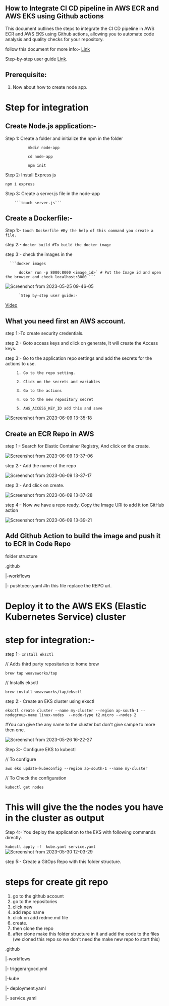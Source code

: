 ## How to Integrate CI CD pipeline in AWS ECR and AWS EKS using Github actions

This document outlines the steps to integrate the CI CD pipeline in AWS ECR and AWS EKS using Github actions, allowing you to automate code analysis and quality checks for your repository.

follow this document for more info:- [Link](https://towardsaws.com/containerize-node-js-a25b7e9a1e85)

Step-by-step user guide [Link](https://drive.google.com/file/d/15imowp0o8a4CiGpMJIIFTI2Mbvm60vRS/view?usp=sharing).

## Prerequisite:
 
 1. Now about how to create node app. 

# Step for integration

## Create Node.js application:- 

Step 1: Create a folder and initialize the npm in the folder
```
          mkdir node-app
          
          cd node-app
          
          npm init
```
Step 2: Install Express js

```npm i express```

Step 3: Create a server.js file in the node-app 
        
        ```touch server.js```
        
## Create a Dockerfile:-

Step 1:- ```touch Dockerfile #By the help of this command you create a file.```

step 2:- ```docker build #To build the docker image ```

step 3:- check the images in the
          
      ```docker images
          
          docker run -p 8000:8000 <image_id>` # Put the Image id and open the browser and check localhost:8000 ```
          
 ![Screenshot from 2023-05-25 09-46-05](https://github.com/gautam0101/Github-action/assets/101164301/39b86115-15a5-488f-9409-3b95c19b4b49)


          `Step by-step user guide:-
 [Video](https://drive.google.com/file/d/1yyKyseGE_N07ogGZcP55pBE7Aod8CgRs/view?usp=sharing)


## What you need first an AWS account.

step 1:-To create security credentials.

step 2:- Goto access keys and click on generate, It will create the Access keys.

step 3:- Go to the application repo settings and add the secrets for the actions to use.
         
         1. Go to the repo setting.
         
         2. Click on the secrets and variables
         
         3. Go to the actions
         
         4. Go to the new repository secret
         
         5. AWS_ACCESS_KEY_ID add this and save
           
  ![Screenshot from 2023-06-09 13-35-18](https://github.com/gautam0101/Github-action/assets/101164301/9075ef95-5056-487a-8c84-d400a8b91a7d)



## Create an ECR Repo in AWS

step 1:- Search for Elastic Container Registry, And click on the create.
 
 ![Screenshot from 2023-06-09 13-37-06](https://github.com/gautam0101/Github-action/assets/101164301/6ca0e1cf-403b-4f13-9424-de40c9aac3b1)


step 2:- Add the name of the repo

![Screenshot from 2023-06-09 13-37-17](https://github.com/gautam0101/Github-action/assets/101164301/63bcc7ab-155e-4bc1-8d31-5d72e26c30ee)


step 3:- And click on create.

![Screenshot from 2023-06-09 13-37-28](https://github.com/gautam0101/Github-action/assets/101164301/4d6c39cc-1a5c-42b5-afab-ee169daa1b13)


step 4:- Now we have a repo ready, Copy the Image URI to add it ton GitHub action

![Screenshot from 2023-06-09 13-39-21](https://github.com/gautam0101/Github-action/assets/101164301/a438d014-fb6e-4605-a9c1-b2a39fc9d0a6)



## Add Github Action to build the image and push it to ECR in Code Repo



folder structure

.github

|-workflows
      
  |- pushtoecr.yaml  #In this file replace the REPO url.



# Deploy it to the AWS EKS (Elastic Kubernetes Service) cluster

# step for integration:- 

step 1:- `Install eksctl`

// Adds third party repositaries to home brew

`brew tap weaveworks/tap`

// Installs eksctl

`brew install weaveworks/tap/eksctl`

step 2:-  Create an EKS cluster using eksctl

`eksctl create cluster --name my-cluster --region ap-south-1 --nodegroup-name linux-nodes  --node-type t2.micro --nodes 2`

#You can give the any name to the cluster but don't give sampe to more then one.

![Screenshot from 2023-05-26 16-22-27](https://github.com/gautam0101/Github-action/assets/101164301/9704902f-00dd-4843-8382-41c7831f1988)

Step 3:- Configure EKS to kubectl

// To configure

`aws eks update-kubeconfig --region ap-south-1 --name my-cluster`

// To Check the configuration 

`kubectl get nodes`

# This will give the the nodes you have in the cluster as output

Step 4:- You deploy the application to the EKS with following commands directly.

`kubectl apply -f  kube.yaml service.yaml`![Screenshot from 2023-05-30 12-03-29](https://github.com/gautam0101/Github-action/assets/101164301/49225bce-7754-4fd9-a5ef-5f1ca156c7b1)

step 5:- Create a GitOps Repo with this folder structure.

# steps for create git repo
   
   1. go to the github account
   2. go to the repositories
   3. click new
   4. add repo name
   5. click on add redme.md file
   6. create.
   7. then clone the repo
   8. after clone make this folder structure in it and add the code to the files (we cloned this repo so we don't need the make new repo to start this)

.github

|-workflows

|- triggerargocd.yml

|-kube
   
   |- deployment.yaml
   
   |- service.yaml
   
   
   
   
   
